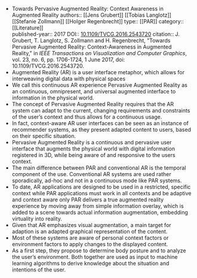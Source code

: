 - Towards Pervasive Augmented Reality: Context Awareness in Augmented Reality
  authors:: [[Jens Grubert]] [[Tobias Langlotz]] [[Stefanie Zollmann]] [[Holger Regenbrecht]]
  type:: [[PAR]] 
  category:: [[Literature]]  
  published-year:: 2017
  DOI:: [10.1109/TVCG.2016.2543720](https://doi.org/10.1109/TVCG.2016.2543720) 
  citation:: J. Grubert, T. Langlotz, S. Zollmann and H. Regenbrecht, "Towards Pervasive Augmented Reality: Context-Awareness in Augmented Reality," in *IEEE Transactions on Visualization and Computer Graphics*, vol. 23, no. 6, pp. 1706-1724, 1 June 2017, doi: 10.1109/TVCG.2016.2543720.
- Augmented Reality (AR) is a user interface metaphor, which allows for interweaving digital data with physical spaces
- We call this continuous AR experience Pervasive Augmented Reality as an continuous, omnipresent, and universal augmented interface to information in the physical world.
- The concept of Pervasive Augmented Reality requires that the AR system can adapt to the current, changing requirements and constraints of the user’s context and thus allows for a continuous usage.
- In fact, context-aware AR user interfaces can be seen as an instance of recommender systems, as
  they present adapted content to users, based on their specific situation.
- Pervasive Augmented Reality is a continuous and pervasive user interface that augments the physical world with digital information registered in 3D, while being aware of and responsive to the users context.
- The main difference between PAR and conventional AR is the temporal component of the use. Conventional AR systems are used rather sporadically, ad-hoc and not in a continuous mode like PAR systems.
- To date, AR applications are designed to be used in a restricted, specific context while PAR applications must work in all contexts and be adaptive and context aware only PAR delivers a true augmented reality experience by moving away from simple information overlay, which is added to a scene towards actual information augmentation, embedding  virtuality into reality.
- Given that AR emphasizes visual augmentation, a main target for adaption is an adapted graphical representation of the content.
- Most of these systems are aware of personal context factors or environment factors to apply changes to the displayed content.
- As a first step, they propose to determine body posture and to analyze the user’s environment. Both together are used as input to machine learning algorithms to derive knowledge about the situation and intentions of the user.